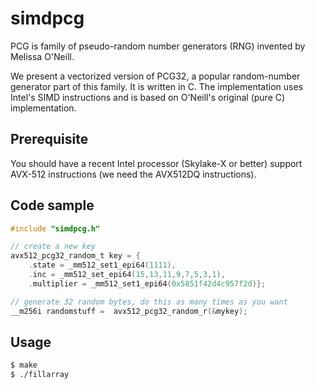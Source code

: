 # simdpcg

PCG is family of pseudo-random number generators (RNG) invented by
 Melissa O'Neill.



We present   a vectorized version of PCG32, a popular random-number generator
part of this family. It is written in C. The implementation uses Intel's SIMD
instructions and is based on O'Neill's original (pure C) implementation.


## Prerequisite

You should have a recent Intel processor (Skylake-X or better) support AVX-512 instructions
(we need the AVX512DQ instructions). 

## Code sample

```C
#include "simdpcg.h"

// create a new key
avx512_pcg32_random_t key = {
    .state = _mm512_set1_epi64(1111), 
    .inc = _mm512_set_epi64(15,13,11,9,7,5,3,1),
    .multiplier = _mm512_set1_epi64(0x5851f42d4c957f2d)};

// generate 32 random bytes, do this as many times as you want
__m256i randomstuff =  avx512_pcg32_random_r(&mykey);
```

## Usage 

```bash
$ make
$ ./fillarray
```


